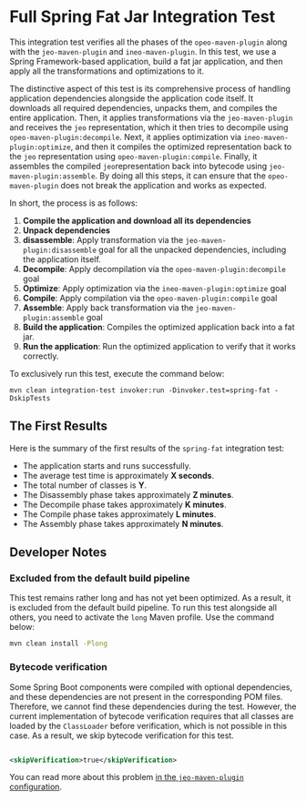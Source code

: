 # Full Spring Fat Jar Integration Test

This integration test verifies all the phases of the `opeo-maven-plugin` along
with the `jeo-maven-plugin` and `ineo-maven-plugin`. In this test, we use a
Spring Framework-based application, build a fat jar application, and then apply
all the transformations and optimizations to it.

The distinctive aspect of this test is its comprehensive process of handling
application dependencies alongside the application code itself. It downloads all
required dependencies, unpacks them, and compiles the entire application. Then,
it applies transformations via the `jeo-maven-plugin` and receives the `jeo`
representation, which it then tries to decompile
using `opeo-maven-plugin:decompile`. Next, it applies optimization via
`ineo-maven-plugin:optimize`, and then it compiles the optimized representation
back to the `jeo` representation using `opeo-maven-plugin:compile`. Finally, it
assembles the compiled `jeo`representation back into bytecode using
`jeo-maven-plugin:assemble`. By doing all this steps, it can ensure that
the `opeo-maven-plugin` does not break the application and works as expected.

In short, the process is as follows:

1. **Compile the application and download all its dependencies**
2. **Unpack dependencies**
3. **disassemble**: Apply transformation via the `jeo-maven-plugin:disassemble`
   goal for all the unpacked dependencies, including the application itself.
4. **Decompile**: Apply decompilation via the `opeo-maven-plugin:decompile` goal
5. **Optimize**: Apply optimization via the `ineo-maven-plugin:optimize` goal
6. **Compile**: Apply compilation via the `opeo-maven-plugin:compile` goal
7. **Assemble**: Apply back transformation via the `jeo-maven-plugin:assemble`
   goal
8. **Build the application**: Compiles the optimized application back into a
   fat jar.
9. **Run the application**: Run the optimized application to verify that it
   works correctly.

To exclusively run this test, execute the command below:

```shell
mvn clean integration-test invoker:run -Dinvoker.test=spring-fat -DskipTests
```

## The First Results

Here is the summary of the first results of the `spring-fat` integration test:

- The application starts and runs successfully.
- The average test time is approximately **X seconds**.
- The total number of classes is **Y**.
- The Disassembly phase takes approximately **Z minutes**.
- The Decompile phase takes approximately **K minutes**.
- The Compile phase takes approximately **L minutes**.
- The Assembly phase takes approximately **N minutes**.

## Developer Notes

### Excluded from the default build pipeline

This test remains rather long and has not yet been optimized. As a result, it
is excluded from the default build pipeline. To run this test alongside all
others, you need to activate the `long` Maven profile. Use the command below:

```bash
mvn clean install -Plong
```

### Bytecode verification

Some Spring Boot components were compiled with optional dependencies, and these
dependencies are not present in the corresponding POM files. Therefore, we
cannot find these dependencies during the test. However, the current
implementation of bytecode verification requires that all classes are loaded by
the `ClassLoader` before verification, which is not possible in this case. As a
result, we skip bytecode verification for this test.

```xml

<skipVerification>true</skipVerification>
```

You can read more about this problem [in
the `jeo-maven-plugin` configuration](https://github.com/objectionary/jeo-maven-plugin/tree/master/src/it/spring-fat#bytecode-verification).


